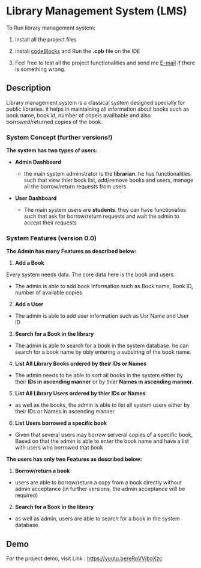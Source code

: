 # Library Management System (LMS)

To Run library management system:

1. install all the project files

2. install  [codeBlocks](https://www.codeblocks.org/)  and Run the **.cpb** file on the IDE

3. Feel free to test all the project functionalities and send me [E-mail](esotech3@gmail.com) if there is something wrong.

## Description 
Library management system is a classical system designed specially for public libraries. it helps in maintaining all information about books such as book name, book id, number of copeis availbable and also borrowed/returned copies of the book. 

### System Concept (further versions!)

**The system has two types of users:** 

* **Admin Dashboard** 
  * the main system adminstrator is the **librarian**. he has functionalities such that view thier book list, add/remove books and users, manage all the borrow/return requests from users

* **User Dashboard**
   * The main system users are **students**. they can have functionalies such that  ask for borrow/return requests and wait the admin to accept their requests 

### System Features (version 0.0)

**The Admin has many Features as described below:**

1. **Add a Book**

Every system needs data. The core data here is the book and users. 

* The admin is able to add book information such as Book name, Book ID, number of available copies 

2. **Add a User**
 * The admin is able to add user information such as Usr Name and User ID

3. **Search for a Book in the library**
* The admin is able to search for a book in the system database. he can search for a book name by obly entering a substring of the book name.  


4. **List All Library Books ordered by their IDs or Names**
* The admin needs to be able to sort all books in the system either by their **IDs in ascending manner** or by thier **Names in ascending manner**.

5. **List All Library Users ordered by thier IDs or Names**
* as well as the books, the admin is able to list all system users either by their IDs or Names in ascending manner

6. **List Users borrowed a specific book**
* Given that several users may borrow serveral copies of a specific book, Based on that the admin is able to enter the book name and have a list with users who borrowed that book 


**The users has only two Features as described below:**

1. **Borrow/return a book**
* users are able to borrow/return a copy from a book directly without admin acceptance (in further versions, the admin acceptance will be required)

2. **Search for a Book in the library**
* as well as admin, users are able to search for a book in the system database. 


## Demo 

For the project demo, visit Link : https://youtu.be/eRpVViboXzc
